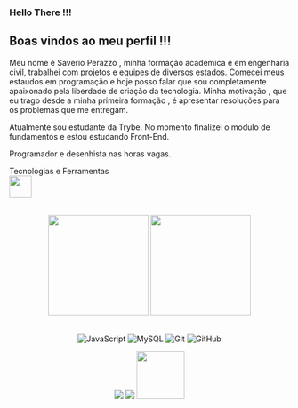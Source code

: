 ### Hello There !!! 


## Boas vindos ao meu perfil !!!

Meu nome é Saverio Perazzo , minha formação academica é em engenharia civil, trabalhei com projetos e equipes de diversos estados. Comecei meus estaudos em programação e hoje posso falar que sou completamente apaixonado pela liberdade de criação da tecnologia. Minha motivação , que eu trago desde a minha primeira formação , é apresentar resoluções para os problemas que me entregam.

Atualmente sou estudante da Trybe. No momento finalizei o modulo de fundamentos e estou estudando Front-End.

Programador e desenhista nas horas vagas.

Tecnologias e Ferramentas <br>
<img height="40em" src="https://img.shields.io/badge/CSS3-1572B6?style=for-the-badge&logo=css3&logoColor=white">


<br>

<!-- GITHUB STATUS -->
<div align="center">
  <img height="180em" src="https://github-readme-stats.vercel.app/api?username=saverioperazzo&show_icons=true&theme=dark&include_all_commits=true&count_private=true"/>
  <img height="180em" src="https://github-readme-stats.vercel.app/api/top-langs/?username=saverioperazzo&layout=compact&langs_count=10&theme=dark"/>

  <!-- TEMAS: dark, radical, merko, gruvbox, tokyonight, onedark, cobalt, synthwave, highcontrast, dracula -->
</div>

<br>


<!-- TECNOLOGIAS -->
<div align="center">

![JavaScript](https://img.shields.io/badge/-JavaScript-black?style=flat-square&logo=javascript)
![MySQL](https://img.shields.io/badge/-MySQL-black?style=flat-square&logo=mysql)
![Git](https://img.shields.io/badge/-Git-black?style=flat-square&logo=git)
![GitHub](https://img.shields.io/badge/-GitHub-181717?style=flat-square&logo=github)

</div>

<!-- REDES SOCIAIS -->
<div align="center">
  <a href="https://instagram.com/saverioperazzo" target="_blank"><img src="https://img.shields.io/badge/-Instagram-%23E4405F?style=for-the-badge&logo=instagram&logoColor=white" target="_blank"></a>
  <a href="https://www.linkedin.com/in/saverio-luigi-perazzo-95b101b5/" target="_blank"><img src="https://img.shields.io/badge/-LinkedIn-%230077B5?style=for-the-badge&logo=linkedin&logoColor=white" target="_blank"></a>  
   <a href="mailto:saverioperazzo@gmail.com" target="_blank"><img src="https://img.shields.io/badge/Gmail-D14836?style=for-the-badge&logo=gmail&logoColor=white" style='width: 86px' target="_blank"></a>  
  
<!--   ![](https://visitor-badge.glitch.me/badge?page_id=saverioperazzo) -->
</div>


<!--
**saverioperazzo/saverioperazzo** is a ✨ _special_ ✨ repository because its `README.md` (this file) appears on your GitHub profile.

Here are some ideas to get you started:

- 🔭 I’m currently working on ...
- 🌱 I’m currently learning ...
- 👯 I’m looking to collaborate on ...
- 🤔 I’m looking for help with ...
- 💬 Ask me about ...
- 📫 How to reach me: ...
- 😄 Pronouns: ...
- ⚡ Fun fact: ...
-->
